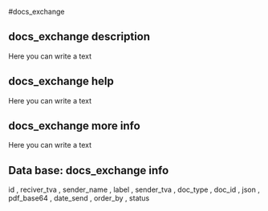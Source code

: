 #docs_exchange
## docs_exchange description
Here you can write a text

## docs_exchange help
Here you can write a text

## docs_exchange more info
Here you can write a text

## Data base: docs_exchange info
id , 
  reciver_tva , 
  sender_name , 
  label , 
  sender_tva , 
  doc_type , 
  doc_id , 
  json , 
  pdf_base64 , 
  date_send , 
  order_by , 
  status 
  